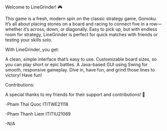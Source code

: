 Welcome to LineGrinder! 🎮

This game is a fresh, modern spin on the classic strategy game, Gomoku. It’s all about placing stones on a board and racing to connect five in a row—whether it’s across, down, or diagonally. Easy to pick up, but with endless room for strategy, LineGrinder is perfect for quick matches with friends or testing your skills solo.

With LineGrinder, you get:

A clean, simple interface that’s easy to use.
Customizable board sizes, so you can play short or epic battles.
A Java-based GUI using Swing for smooth, responsive gameplay.
Dive in, have fun, and grind those lines to victory! Have fun!

Contributions:


A special thanks to my friends for their support and contributions! 🙌

-Pham Thai Quoc ITITWE21118

-Pham Thanh Liem ITITIU21069

-N/A

